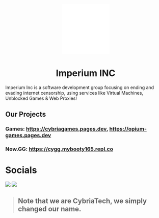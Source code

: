 <p align="center">
<kbd>
<img width="150px" src="/img/ii.png">
</kbd>
</p>

<h1 align="center">Imperium INC</h1>

Imperium Inc is a software development group focusing on ending and evading internet censorship, using services like Virtual Machines, Unblocked Games & Web Proxies!

## Our Projects

### Games: https://cybriagames.pages.dev, https://opium-games.pages.dev

### Now.GG: https://cygg.mybooty165.repl.co

# Socials

<a href="https://discord.gg/e2UXEwjcsg"><img height="30px" src="https://img.shields.io/badge/Discord-7289DA?style=for-the-badge&logo=discord&logoColor=white"><img></a>
<a href="https://twitter.com/imperium-inc"><img height="30px" src="https://img.shields.io/badge/Twitter-1DA1F2?style=for-the-badge&logo=twitter&logoColor=white"><img></a>

> ## Note that we are CybriaTech, we simply changed our name.
